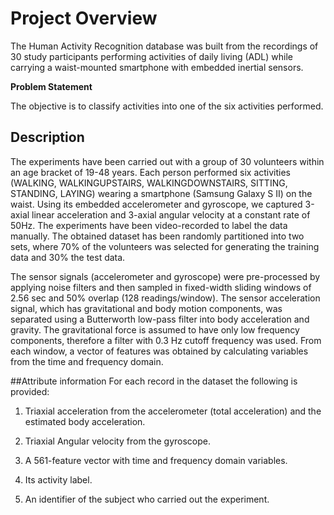 # Project Overview

The Human Activity Recognition database was built from the recordings of 30 study participants performing activities of daily living (ADL) while carrying a waist-mounted smartphone with embedded inertial sensors. 

**Problem Statement**

The objective is to classify activities into one of the six activities performed.

## Description

The experiments have been carried out with a group of 30 volunteers within an age bracket of 19-48 years. Each person performed six activities (WALKING, WALKINGUPSTAIRS, WALKINGDOWNSTAIRS, SITTING, STANDING, LAYING) wearing a smartphone (Samsung Galaxy S II) on the waist. Using its embedded accelerometer and gyroscope, we captured 3-axial linear acceleration and 3-axial angular velocity at a constant rate of 50Hz. The experiments have been video-recorded to label the data manually. The obtained dataset has been randomly partitioned into two sets, where 70% of the volunteers was selected for generating the training data and 30% the test data.

The sensor signals (accelerometer and gyroscope) were pre-processed by applying noise filters and then sampled in fixed-width sliding windows of 2.56 sec and 50% overlap (128 readings/window). The sensor acceleration signal, which has gravitational and body motion components, was separated using a Butterworth low-pass filter into body acceleration and gravity. The gravitational force is assumed to have only low frequency components, therefore a filter with 0.3 Hz cutoff frequency was used. From each window, a vector of features was obtained by calculating variables from the time and frequency domain.

##Attribute information
For each record in the dataset the following is provided:

1. Triaxial acceleration from the accelerometer (total acceleration) and the estimated body acceleration.

2. Triaxial Angular velocity from the gyroscope.

3. A 561-feature vector with time and frequency domain variables.

4. Its activity label.

5. An identifier of the subject who carried out the experiment.
